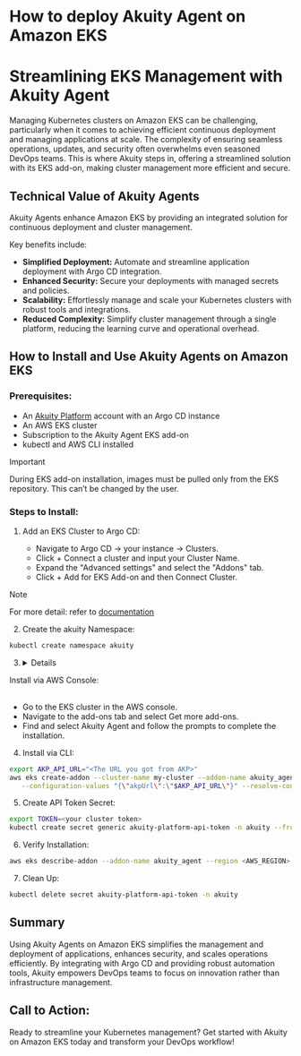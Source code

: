 # How to deploy Akuity Agent on Amazon EKS

# Streamlining EKS Management with Akuity Agent

Managing Kubernetes clusters on Amazon EKS can be challenging, particularly when it comes to achieving efficient continuous deployment and managing applications at scale. The complexity of ensuring seamless operations, updates, and security often overwhelms even seasoned DevOps teams. This is where Akuity steps in, offering a streamlined solution with its EKS add-on, making cluster management more efficient and secure.

## Technical Value of Akuity Agents

Akuity Agents enhance Amazon EKS by providing an integrated solution for continuous deployment and cluster management.

Key benefits include:

- **Simplified Deployment:** Automate and streamline application deployment with Argo CD integration.
- **Enhanced Security:** Secure your deployments with managed secrets and policies.
- **Scalability:** Effortlessly manage and scale your Kubernetes clusters with robust tools and integrations.
- **Reduced Complexity:** Simplify cluster management through a single platform, reducing the learning curve and operational overhead.

## How to Install and Use Akuity Agents on Amazon EKS


### Prerequisites:

- An [Akuity Platform](https://akuity.cloud/) account with an Argo CD instance
- An AWS EKS cluster
- Subscription to the Akuity Agent EKS add-on
- kubectl and AWS CLI installed

> [!IMPORTANT]
> During EKS add-on installation, images must be pulled only from the EKS repository. This can’t be changed by the user.

### Steps to Install:

1. Add an EKS Cluster to Argo CD:

   - Navigate to Argo CD → your instance → Clusters.
   - Click + Connect a cluster and input your Cluster Name.
   - Expand the "Advanced settings" and select the "Addons" tab.
   - Click + Add for EKS Add-on and then Connect Cluster.

> [!NOTE]
> For more detail: refer to [documentation](https://docs.akuity.io/tutorials/eks-addon-agent-install/#create-the-akuity-namespace)

2. Create the akuity Namespace:

 ```bash
kubectl create namespace akuity
```

3. <details>
<summary>
Install via AWS Console:
</summary>
<br>

   - Go to the EKS cluster in the AWS console.
   - Navigate to the add-ons tab and select Get more add-ons.
   - Find and select Akuity Agent and follow the prompts to complete the installation.

</details>

4. Install via CLI:

```bash
export AKP_API_URL="<The URL you got from AKP>"
aws eks create-addon --cluster-name my-cluster --addon-name akuity_agent \
   --configuration-values "{\"akpUrl\":\"$AKP_API_URL\"}" --resolve-conflicts OVERWRITE
```

5. Create API Token Secret:


```bash
export TOKEN=<your cluster token>
kubectl create secret generic akuity-platform-api-token -n akuity --from-literal=AKP_TOKEN="$TOKEN"
```

6. Verify Installation:


```bash
aws eks describe-addon --addon-name akuity_agent --region <AWS_REGION> --cluster-name <CLUSTER_NAME>
```

7. Clean Up:

```bash
kubectl delete secret akuity-platform-api-token -n akuity
```

## Summary
Using Akuity Agents on Amazon EKS simplifies the management and deployment of applications, enhances security, and scales operations efficiently. By integrating with Argo CD and providing robust automation tools, Akuity empowers DevOps teams to focus on innovation rather than infrastructure management.

## Call to Action:

Ready to streamline your Kubernetes management? Get started with Akuity on Amazon EKS today and transform your DevOps workflow!
